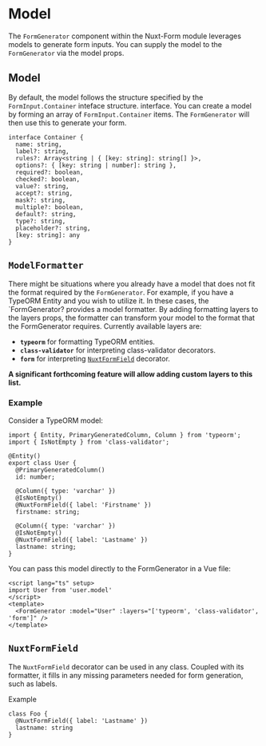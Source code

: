 # Model

The `FormGenerator` component within the Nuxt-Form module leverages models to generate form inputs. You can supply the model to the `FormGenerator` via the model props.

## Model

By default, the model follows the structure specified by the `FormInput.Container` inteface structure. interface. You can create a model by forming an array of  `FormInput.Container` items. The `FormGenerator` will then use this to generate your form.

```TS
interface Container {
  name: string,
  label?: string,
  rules?: Array<string | { [key: string]: string[] }>,
  options?: { [key: string | number]: string },
  required?: boolean,
  checked?: boolean,
  value?: string,
  accept?: string,
  mask?: string,
  multiple?: boolean,
  default?: string,
  type?: string,
  placeholder?: string,
  [key: string]: any
}
```

## `ModelFormatter`
There might be situations where you already have a model that does not fit the format required by the `FormGenerator`. For example, if you have a TypeORM Entity and you wish to utilize it. In these cases, the `FormGenerator? provides a model formatter. By adding formatting layers to the layers props, the formatter can transform your model to the format that the FormGenerator requires. Currently available layers are:

- **`typeorm`** for formatting TypeORM entities.
- **`class-validator`** for interpreting class-validator decorators.
- **`form`** for interpreting [`NuxtFormField`](/guide/model.html#nuxtformfield) decorator.

**A significant forthcoming feature will allow adding custom layers to this list.**

### Example

Consider a TypeORM model:

```TS
import { Entity, PrimaryGeneratedColumn, Column } from 'typeorm';
import { IsNotEmpty } from 'class-validator';

@Entity()
export class User {
  @PrimaryGeneratedColumn()
  id: number;

  @Column({ type: 'varchar' })
  @IsNotEmpty()
  @NuxtFormField({ label: 'Firstname' })
  firstname: string;

  @Column({ type: 'varchar' })
  @IsNotEmpty()
  @NuxtFormField({ label: 'Lastname' })
  lastname: string;
}
```
You can pass this model directly to the FormGenerator in a Vue file:
```VUE
<script lang="ts" setup>
import User from 'user.model'
</script>
<template>
  <FormGenerator :model="User" :layers="['typeorm', 'class-validator', 'form']" />
</template>
```


## `NuxtFormField`
The `NuxtFormField` decorator can be used in any class. Coupled with its formatter, it fills in any missing parameters needed for form generation, such as labels.

Example
```TS
class Foo {
  @NuxtFormField({ label: 'Lastname' })
  lastname: string
}
```
